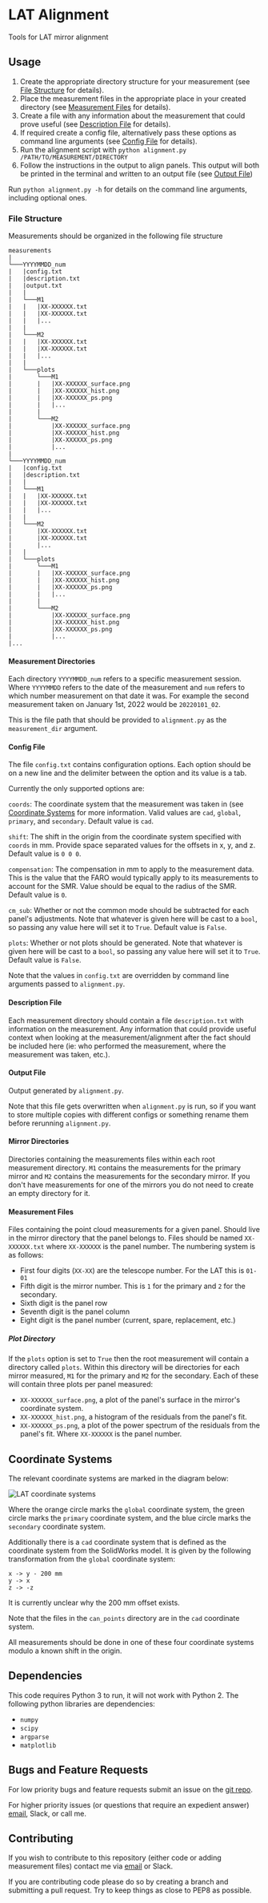 # LAT Alignment
Tools for LAT mirror alignment

## Usage
1. Create the appropriate directory structure for your measurement (see [File Structure](#file-structure) for details).
2. Place the measurement files in the appropriate place in your created directory (see [Measurement Files](#measurement-files) for details).
3. Create a file with any information about the measurement that could prove useful (see [Description File](#description-file) for details).
4. If required create a config file, alternatively pass these options as command line arguments (see [Config File](#config-file) for details).
5. Run the alignment script with `python alignment.py /PATH/TO/MEASUREMENT/DIRECTORY`
6. Follow the instructions in the output to align panels. This output will both be printed in the terminal and written to an output file (see [Output File](#output-file))

Run `python alignment.py -h` for details on the command line arguments, including optional ones.

### File Structure
Measurements should be organized in the following file structure
```
measurements
|
└───YYYYMMDD_num
|   |config.txt
|   |description.txt
|   |output.txt
|   |
|   └───M1
|   |   |XX-XXXXXX.txt
|   |   |XX-XXXXXX.txt
|   |   |...
|   |
|   └───M2
|   |   |XX-XXXXXX.txt
|   |   |XX-XXXXXX.txt
|   |   |...
|   |
|   └───plots
|       └───M1
|       |   |XX-XXXXXX_surface.png
|       |   |XX-XXXXXX_hist.png
|       |   |XX-XXXXXX_ps.png
|       |   |...
|       |
|       └───M2
|           |XX-XXXXXX_surface.png
|           |XX-XXXXXX_hist.png
|           |XX-XXXXXX_ps.png
|           |...
|       
└───YYYYMMDD_num
|   |config.txt
|   |description.txt
|   |
|   └───M1
|   |   |XX-XXXXXX.txt
|   |   |XX-XXXXXX.txt
|   |   |...
|   |
|   └───M2
|       |XX-XXXXXX.txt
|       |XX-XXXXXX.txt
|       |...
|   |
|   └───plots
|       └───M1
|       |   |XX-XXXXXX_surface.png
|       |   |XX-XXXXXX_hist.png
|       |   |XX-XXXXXX_ps.png
|       |   |...
|       |
|       └───M2
|           |XX-XXXXXX_surface.png
|           |XX-XXXXXX_hist.png
|           |XX-XXXXXX_ps.png
|           |...
|...
```

#### Measurement Directories
Each directory `YYYYMMDD_num` refers to a specific measurement session. Where `YYYYMMDD` refers to the date of the measurement and `num` refers to which number measurement on that date it was. For example the second measurement taken on January 1st, 2022 would be `20220101_02`.

This is the file path that should be provided to `alignment.py` as the `measurement_dir` argument.

#### Config File
The file `config.txt` contains configuration options. Each option should be on a new line and the delimiter between the option and its value is a tab.

Currently the only supported options are:

`coords`: The coordinate system that the measurement was taken in (see [Coordinate Systems](#coordinate-systems) for more information. Valid values are `cad`, `global`, `primary`, and `secondary`. Default value is `cad`.

`shift`: The shift in the origin from the coordinate system specified with `coords` in mm. Provide space separated values for the offsets in x, y, and z. Default value is `0 0 0`.

`compensation`: The compensation in mm to apply to the measurement data. This is the value that the FARO would typically apply to its measurements to account for the SMR. Value should be equal to the radius of the SMR. Default value is `0`.

`cm_sub`: Whether or not the common mode should be subtracted for each panel's adjustments. Note that whatever is given here will be cast to a `bool`, so passing any value here will set it to `True`. Default value is `False`.

`plots`: Whether or not plots should be generated. Note that whatever is given here will be cast to a `bool`, so passing any value here will set it to `True`. Default value is `False`.

Note that the values in `config.txt` are overridden by command line arguments passed to `alignment.py`.

#### Description File
Each measurement directory should contain a file `description.txt` with information on the measurement. Any information that could provide useful context when looking at the measurement/alignment after the fact should be included here (ie: who performed the measurement, where the measurement was taken, etc.).

#### Output File
Output generated by `alignment.py`.

Note that this file gets overwritten when `alignment.py` is run, so if you want to store multiple copies with different configs or something rename them before rerunning `alignment.py`.

#### Mirror Directories
Directories containing the measurements files within each root measurement directory. `M1` contains the measurements for the primary mirror and `M2` contains the measurements for the secondary mirror. If you don't have measurements for one of the mirrors you do not need to create an empty directory for it.

#### Measurement Files
Files containing the point cloud measurements for a given panel. Should live in the mirror directory that the panel belongs to. Files should be named `XX-XXXXXX.txt` where `XX-XXXXXX` is the panel number. The numbering system is as follows:
* First four digits (`XX-XX`) are the telescope number. For the LAT this is `01-01`
* Fifth digit is the mirror number. This is `1` for the primary and `2` for the secondary.
* Sixth digit is the panel row
* Seventh digit is the panel column
* Eight digit is the panel number (current, spare, replacement, etc.)

##### Plot Directory
If the `plots` option is set to `True` then the root measurement will contain a directory called `plots`. Within this directory will be directories for each mirror measured, `M1` for the primary and `M2` for the secondary. Each of these will contain three plots per panel measured:
* `XX-XXXXXX_surface.png`, a plot of the panel's surface in the mirror's coordinate system.
* `XX-XXXXXX_hist.png`, a histogram of the residuals from the panel's fit.
* `XX-XXXXXX_ps.png`, a plot of the power spectrum of the residuals from the panel's fit.
Where `XX-XXXXXX` is the panel number.

## Coordinate Systems
The relevant coordinate systems are marked in the diagram below:

![LAT coordinate systems](./imgs/coords.png)

Where the orange circle marks the `global` coordinate system, the green circle marks the `primary` coordinate system, and the blue circle marks the `secondary` coordinate system.

Additionally there is a `cad` coordinate system that is defined as the coordinate system from the SolidWorks model. It is given by the following transformation from the `global` coordinate system:
```
x -> y - 200 mm
y -> x
z -> -z
```
It is currently unclear why the 200 mm offset exists.

Note that the files in the `can_points` directory are in the `cad` coordinate system.

All measurements should be done in one of these four coordinate systems modulo a known shift in the origin.

## Dependencies
This code requires Python 3 to run, it will not work with Python 2. 
The following python libraries are dependencies:
* `numpy`
* `scipy`
* `argparse`
* `matplotlib`

## Bugs and Feature Requests
For low priority bugs and feature requests submit an issue on the [git repo](https://github.com/simonsobs/LAT_Alignment).

For higher priority issues (or questions that require an expedient answer) [email](mailto:haridas@sas.upenn.edu), Slack, or call me.

## Contributing
If you wish to contribute to this repository (either code or adding measurement files) contact me via [email](mailto:haridas@sas.upenn.edu) or Slack.

If you are contributing code please do so by creating a branch and submitting a pull request. Try to keep things as close to PEP8 as possible.
